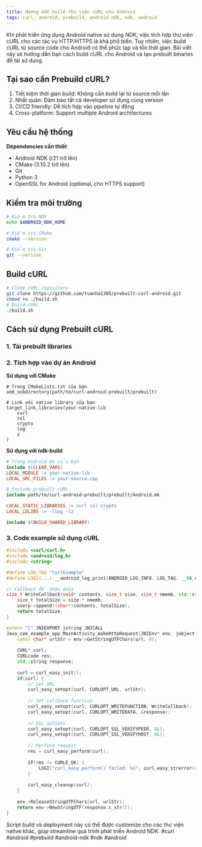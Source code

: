 ```yaml
---
title: Hướng dẫn build thư viện cURL cho Android
tags: curl, android, prebuild, android-ndk, ndk, android
---
```


Khi phát triển ứng dụng Android native sử dụng NDK, việc tích hợp thư viện cURL cho các tác vụ HTTP/HTTPS là khá phổ biến. Tuy nhiên, việc build cURL từ source code cho Android có thể phức tạp và tốn thời gian. Bài viết này sẽ hướng dẫn bạn cách build cURL cho Android và tạo prebuilt binaries để tái sử dụng.

## Tại sao cần Prebuild cURL?
1. Tiết kiệm thời gian build: Không cần build lại từ source mỗi lần
2. Nhất quán: Đảm bảo tất cả developer sử dụng cùng version
3. CI/CD friendly: Dễ tích hợp vào pipeline tự động
4. Cross-platform: Support multiple Android architectures

## Yêu cầu hệ thống

**Dependencies cần thiết**
- Android NDK (r21 trở lên)
- CMake (3.10.2 trở lên)
- Git
- Python 3
- OpenSSL for Android (optional, cho HTTPS support)

## Kiểm tra môi trường
```bash
# Kiểm tra NDK
echo $ANDROID_NDK_HOME

# Kiểm tra CMake
cmake --version

# Kiểm tra Git
git --version
```

## Build cURL
```bash
# Clone cURL repository
git clone https://github.com/tuanha1305/prebuilt-curl-android.git
chmod +x ./build.sh
# Build cURL
./build.sh
```

## Cách sử dụng Prebuilt cURL

### 1. Tải prebuilt libraries
### 2. Tích hợp vào dự án Android
**Sử dụng với CMake**
```
# Trong CMakeLists.txt của bạn
add_subdirectory(path/to/curl-android-prebuilt/prebuilt)

# Link với native library của bạn
target_link_libraries(your-native-lib
    curl
    ssl
    crypto
    log
    z
)
```
**Sử dụng với ndk-build**
```makefile
# Trong Android.mk của bạn
include $(CLEAR_VARS)
LOCAL_MODULE := your-native-lib
LOCAL_SRC_FILES := your-source.cpp

# Include prebuilt cURL
include path/to/curl-android-prebuilt/prebuilt/Android.mk

LOCAL_STATIC_LIBRARIES := curl ssl crypto
LOCAL_LDLIBS := -llog -lz

include $(BUILD_SHARED_LIBRARY)
```
### 3. Code example sử dụng cURL
```cpp
#include <curl/curl.h>
#include <android/log.h>
#include <string>

#define LOG_TAG "CurlExample"
#define LOGI(...) __android_log_print(ANDROID_LOG_INFO, LOG_TAG, __VA_ARGS__)

// Callback để nhận data
size_t WriteCallback(void* contents, size_t size, size_t nmemb, std::string* userp) {
    size_t totalSize = size * nmemb;
    userp->append((char*)contents, totalSize);
    return totalSize;
}

extern "C" JNIEXPORT jstring JNICALL
Java_com_example_app_MainActivity_makeHttpRequest(JNIEnv* env, jobject /* this */, jstring url) {
    const char* urlStr = env->GetStringUTFChars(url, 0);
    
    CURL* curl;
    CURLcode res;
    std::string response;
    
    curl = curl_easy_init();
    if(curl) {
        // Set URL
        curl_easy_setopt(curl, CURLOPT_URL, urlStr);
        
        // Set callback function
        curl_easy_setopt(curl, CURLOPT_WRITEFUNCTION, WriteCallback);
        curl_easy_setopt(curl, CURLOPT_WRITEDATA, &response);
        
        // SSL options
        curl_easy_setopt(curl, CURLOPT_SSL_VERIFYPEER, 0L);
        curl_easy_setopt(curl, CURLOPT_SSL_VERIFYHOST, 0L);
        
        // Perform request
        res = curl_easy_perform(curl);
        
        if(res != CURLE_OK) {
            LOGI("curl_easy_perform() failed: %s", curl_easy_strerror(res));
        }
        
        curl_easy_cleanup(curl);
    }
    
    env->ReleaseStringUTFChars(url, urlStr);
    return env->NewStringUTF(response.c_str());
}
```

Script build và deployment này có thể được customize cho các thư viện native khác, giúp streamline quá trình phát triển Android NDK.
#curl #android #prebuild #android-ndk #ndk #android